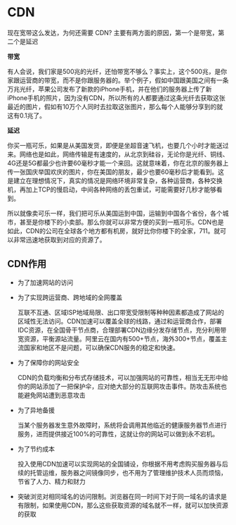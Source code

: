 # CDN

现在宽带这么发达，为何还需要 CDN? 主要有两方面的原因，第一个是带宽，第二个是延迟

**带宽**

有人会说，我们家是500兆的光纤，还怕带宽不够么？事实上，这个500兆，是你家跟运营商的带宽，而不是你跟服务器的。举个例子，假如中国跟美国之间有一条万兆光纤，苹果公司发布了新款的iPhone手机，并在他们的服务器上传了新iPhone手机的照片，因为没有CDN，所以所有的人都要通过这条光纤去获取这张最近的图片，假如有10万个人同时去拉取这张图片，那么每个人能够分享到的就这有0.1兆了。

**延迟**

你买一瓶可乐，如果是从美国发货，即便是坐超音速飞机，也要几个小时才能送过来。网络也是如此，网络传输是有速度的，从北京到硅谷，无论你是光纤、铜线、4G还是5G都最少也许要60毫秒才能一个来回。这就意味着，你在北京的服务器上传一张国庆举国欢庆的图片，你在美国的朋友，最少也要60毫秒后才能看到。这是建立在理想情况下，真实的情况是网络环境非常复杂，各种运营商，各种交换机，再加上TCP的慢启动，中间各种网络的丢包重试，可能需要好几秒才能够看到。

所以就像卖可乐一样，我们把可乐从美国运到中国，运输到中国各个省份，各个城市，甚至是你楼下的小卖部。那么你就可以非常方便的买到一瓶可乐。CDN也是如此，CDN的公司在全球各个地方都有机房，就好比你你楼下的全家，711。就可以非常迅速地获取到对应的资源了。

## CDN作用

- 为了加速网站的访问

- 为了实现跨运营商、跨地域的全网覆盖

  互联不互通、区域ISP地域局限、出口带宽受限制等种种因素都造成了网站的区域性无法访问。CDN加速可以覆盖全球的线路，通过和运营商合作，部署IDC资源，在全国骨干节点商，合理部署CDN边缘分发存储节点，充分利用带宽资源，平衡源站流量。阿里云在国内有500+节点，海外300+节点，覆盖主流国家和地区不是问题，可以确保CDN服务的稳定和快速。
  
- 为了保障你的网站安全

  CDN的负载均衡和分布式存储技术，可以加强网站的可靠性，相当无无形中给你的网站添加了一把保护伞，应对绝大部分的互联网攻击事件。防攻击系统也能避免网站遭到恶意攻击
  
- 为了异地备援

  当某个服务器发生意外故障时，系统将会调用其他临近的健康服务器节点进行服务，进而提供接近100%的可靠性，这就让你的网站可以做到永不宕机。
  
- 为了节约成本

  投入使用CDN加速可以实现网站的全国铺设，你根据不用考虑购买服务器与后续的托管运维，服务器之间镜像同步，也不用为了管理维护技术人员而烦恼，节省了人力、精力和财力
  
- 突破浏览对相同域名的访问限制。浏览器在同一时间下对于同一域名的请求是有限制，如果使用CDN，那么这些获取资源的域名就不一样，就可以加快资源的获取
